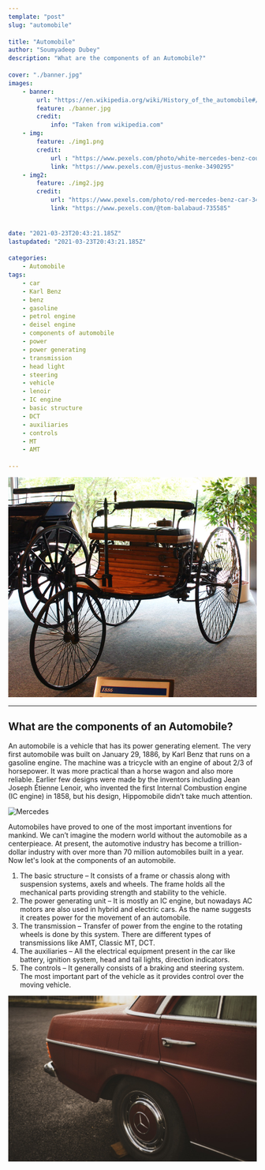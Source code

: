```yaml
---
template: "post"
slug: "automobile"

title: "Automobile"
author: "Soumyadeep Dubey"
description: "What are the components of an Automobile?"

cover: "./banner.jpg"
images:
    - banner:
        url: "https://en.wikipedia.org/wiki/History_of_the_automobile#/media/File:Benz-1.jpg"
        feature: ./banner.jpg
        credit:
            info: "Taken from wikipedia.com"
    - img:
        feature: ./img1.png
        credit:
        	url : "https://www.pexels.com/photo/white-mercedes-benz-coupe-parked-on-road-side-5214193/"
        	link: "https://www.pexels.com/@justus-menke-3490295"
    - img2:
        feature: ./img2.jpg
        credit:
        	url: "https://www.pexels.com/photo/red-mercedes-benz-car-3404387/"
        	link: "https://www.pexels.com/@tom-balabaud-735585"


date: "2021-03-23T20:43:21.185Z"
lastupdated: "2021-03-23T20:43:21.185Z"

categories: 
    - Automobile
tags:
    - car
    - Karl Benz
    - benz
    - gasoline
    - petrol engine 
    - deisel engine
    - components of automobile
    - power 
    - power generating
    - transmission
    - head light
    - steering
    - vehicle
    - lenoir
    - IC engine
    - basic structure 
    - DCT
    - auxiliaries 
    - controls 
    - MT
    - AMT

---
```


![First production car by Mercedes](./banner.jpg)

---

## What are the components of an Automobile? 
An automobile is a vehicle that has its power generating element. The very first automobile was built on January 29, 1886, by Karl Benz that runs on a gasoline engine. The machine was a tricycle with an engine of about 2/3 of horsepower. It was more practical than a horse wagon and also more reliable. Earlier few designs were made by the inventors including Jean Joseph Étienne Lenoir, who invented the first Internal Combustion engine (IC engine) in 1858, but his design, Hippomobile didn’t take much attention.

![Mercedes](./img.jpg)

Automobiles have proved to one of the most important inventions for mankind. We can’t imagine the modern world without the automobile as a centerpieace. At present, the automotive industry has become a trillion-dollar industry with over more than 70 million automobiles built in a year.
Now let's look at the components of an automobile.
1. The basic structure – It consists of a frame or chassis along with suspension systems, axels and wheels. The frame holds all the mechanical parts providing strength and stability to the vehicle.  
2. The power generating unit – It is mostly an IC engine, but nowadays AC motors are also used in hybrid and electric cars. As the name suggests it creates power for the movement of an automobile.
3. The transmission – Transfer of power from the engine to the rotating wheels is done by this system. There are different types of transmissions like AMT, Classic MT, DCT.
4. The auxiliaries – All the electrical equipment present in the car like battery, ignition system, head and tail lights, direction indicators.
5. The controls – It generally consists of a braking and steering system. The most important part of the vehicle as it provides control over the moving vehicle.

![Mercedes](./img1.jpg)


